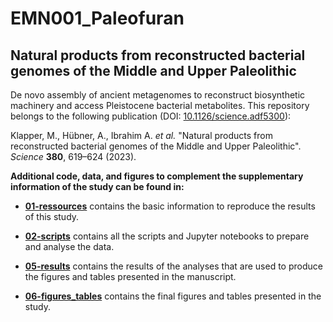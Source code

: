 # EMN001_Paleofuran

##  Natural products from reconstructed bacterial genomes of the Middle and Upper Paleolithic

De novo assembly of ancient metagenomes to reconstruct biosynthetic machinery and access Pleistocene bacterial metabolites. This repository belongs to the following publication (DOI: [10.1126/science.adf5300](https://doi.org/10.1126/science.adf5300)):

Klapper, M., Hübner, A., Ibrahim A. _et al._ "Natural products from reconstructed bacterial genomes of the Middle and Upper Paleolithic". _Science_ **380**, 619–624 (2023).

**Additional code, data, and figures to complement the supplementary information of the study can be found in:**

- [**01-ressources**](https://raw.githubusercontent.com/paleobiotechnology/EMN001_Paleofuran/main/01-resources/README.md?token=GHSAT0AAAAAABUTSYFCGXDKIH6K7KKXMHYGY2X2KTQ) contains the basic information to reproduce the results of this study.

 - [**02-scripts**](https://raw.githubusercontent.com/paleobiotechnology/EMN001_Paleofuran/main/02-scripts/README.md?token=GHSAT0AAAAAABUTSYFDHEFNYWPEVURDWMBOY2X2JEA) contains all the scripts and Jupyter notebooks to prepare and analyse the data.

 - [**05-results**](https://raw.githubusercontent.com/paleobiotechnology/EMN001_Paleofuran/main/05-results/README.md?token=GHSAT0AAAAAABUTSYFCX3AJD55ZRVSGBZOEY2X2LEA) contains the results of the analyses that are used to produce the figures and tables presented in the manuscript. 

 - [**06-figures_tables**](https://raw.githubusercontent.com/paleobiotechnology/EMN001_Paleofuran/main/06-figures_tables/README.md?token=GHSAT0AAAAAABUTSYFDNTTEZVRNFVB6QGVGY2X2LSA) contains the final figures and tables presented in the study. 

